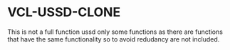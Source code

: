 # VCL-USSD-CLONE
This is not a full function ussd only some functions as there are functions that have the same functionality so to avoid redudancy are not included. 
